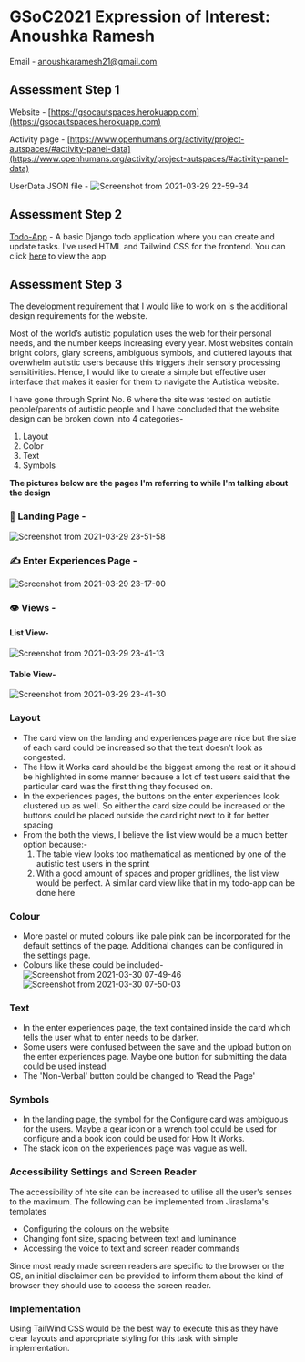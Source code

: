 # GSoC2021 Expression of Interest: Anoushka Ramesh
Email - anoushkaramesh21@gmail.com

## Assessment Step 1
Website - [https://gsocautspaces.herokuapp.com](https://gsocautspaces.herokuapp.com)

Activity page - [https://www.openhumans.org/activity/project-autspaces/#activity-panel-data](https://www.openhumans.org/activity/project-autspaces/#activity-panel-data)

UserData JSON file - 
![Screenshot from 2021-03-29 22-59-34](https://user-images.githubusercontent.com/73518403/112876035-a0388780-90e2-11eb-8e98-fd2a71a55d11.png)

## Assessment Step 2
[Todo-App](https://github.com/anoura12/todo-app) - A basic Django todo application where you can create and update tasks.
I've used HTML and Tailwind CSS for the frontend.
You can click [here](http://3.142.144.255:8000/todo/) to view the app

## Assessment Step 3
The development requirement that I would like to work on is the additional design requirements for the website.

Most of the world’s autistic population uses the web for their personal needs, and the number keeps increasing every year. Most websites contain bright colors, glary screens, ambiguous symbols, and cluttered layouts that overwhelm autistic users because this triggers their sensory processing sensitivities. Hence, I would like to create a simple but effective user interface that makes it easier for them to navigate the Autistica website. 

I have gone through Sprint No. 6 where the site was tested on autistic people/parents of autistic people and I have concluded that the website design can be broken down into 4 categories-
1. Layout
2. Color
3. Text
4. Symbols

**The pictures below are the pages I'm referring to while I'm talking about the design** 

### :book: Landing Page -
![Screenshot from 2021-03-29 23-51-58](https://user-images.githubusercontent.com/73518403/112881828-cada0e80-90e9-11eb-82f4-937600592b43.png)



### :writing_hand: Enter Experiences Page -
![Screenshot from 2021-03-29 23-17-00](https://user-images.githubusercontent.com/73518403/112880921-b5181980-90e8-11eb-8b74-0680a40c4e59.png)


### :eye: Views -
#### List View-
![Screenshot from 2021-03-29 23-41-13](https://user-images.githubusercontent.com/73518403/112880687-623e6200-90e8-11eb-8482-a32af7141892.png)


#### Table View-
![Screenshot from 2021-03-29 23-41-30](https://user-images.githubusercontent.com/73518403/112880697-65395280-90e8-11eb-85ef-3135cde426a8.png)




### Layout
* The card view on the landing and experiences page are nice but the size of each card could be increased so that the text doesn't look as congested.
* The How it Works card should be the biggest among the rest or it should be highlighted in some manner because a lot of test users said that the particular card was the first thing they focused on.
* In the experiences pages, the buttons on the enter experiences look clustered up as well. So either the card size could be increased or the buttons could be placed outside the card right next to it for better spacing 
* From the both the views, I believe the list view would be a much better option because:-
  1. The table view looks too mathematical as mentioned by one of the autistic test users in the sprint
  2. With a good amount of spaces and proper gridlines, the list view would be perfect. A similar card view like that in my todo-app can be done here


### Colour
* More pastel or muted colours like pale pink can be incorporated for the default settings of the page. Additional changes can be configured in the settings page.
* Colours like these could be included-
![Screenshot from 2021-03-30 07-49-46](https://user-images.githubusercontent.com/73518403/112926581-427f5c00-9131-11eb-800b-45b0d0268dcd.png)
![Screenshot from 2021-03-30 07-50-03](https://user-images.githubusercontent.com/73518403/112926585-44e1b600-9131-11eb-8c9c-3cd8e2d77c8c.png)


### Text
* In the enter experiences page, the text contained inside the card which tells the user what to enter needs to be darker.
* Some users were confused between the save and the upload button on the enter experiences page. Maybe one button for submitting the data could be used instead
* The 'Non-Verbal' button could be changed to 'Read the Page'

### Symbols
* In the landing page, the symbol for the Configure card was ambiguous for the users. Maybe a gear icon or a wrench tool could be used for configure and a book icon could be used for How It Works.
* The stack icon on the experiences page was vague as well.

### Accessibility Settings and Screen Reader
The accessibility of hte site can be increased to utilise all the user's senses to the maximum. The following can be implemented from Jiraslama's templates
* Configuring the colours on the website
* Changing font size, spacing between text and luminance
* Accessing the voice to text and screen reader commands

Since most ready made screen readers are specific to the browser or the OS, an initial disclaimer can be provided to inform them about the kind of browser they should use to access the screen reader.

### Implementation
Using TailWind CSS would be the best way to execute this as they have clear layouts and appropriate styling for this task with simple implementation. 





